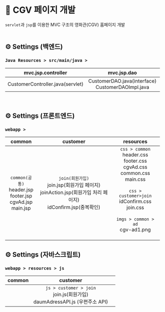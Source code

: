 
# 🎥 CGV 페이지 개발
`servlet`과 `jsp`를 이용한 MVC 구조의 영화관(CGV) 홈페이지 개발 
<br /><br />

## ⚙️ Settings (백엔드) 
###  `Java Resources > src/main/java >`
| mvc.jsp.controller | mvc.jsp.dao | mvc.jsp.dto | mvc.jsp.service | 
|:---:|:---:|:---:|:---:|
| CustomerController.java(servlet) | CustomerDAO.java(interface)<br/> CustomerDAOImpl.java | CustomerDTO.java| CustomerService.java(interface)<br/> CustomerServiceImpl.java
<br/>

## ⚙️ Settings (프론트엔드) 
###  `webapp > `
| common | customer |resources|
|:---:|:---:|:---:|
|`common(공통)`<br/> header.jsp<br/> footer.jsp<br/> cgvAd.jsp<br/> main.jsp| `join(회원가입)`<br/> join.jsp(회원가입 페이지)<br/> joinAction.jsp(회원가입 처리 페이지)<br/> idConfirm.jsp(중복확인)<br/> | `css > common` <br/> header.css<br/> footer.css<br/> cgvAd.css<br/> common.css<br/> main.css<br/><br/> `css > customer>join`<br/> idConfirm.css <br/>join.css <br/><br/> `imgs > common > ad`<br/> cgv-ad1.png <br/><br/>  |

## ⚙️ Settings (자바스크립트) 
###  `webapp > resources > js`
| common | customer ||
|:---:|:---:|:---:|
||`js > customer > join`<br/> join.js(회원가입)<br/> daumAdressAPI.js (우편주소 API)|


